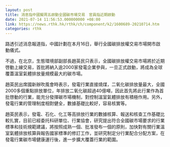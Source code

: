 ```yaml
---
layout: post
title: 消息指中國擬周五啟動全國碳市場交易　官員指近期啟動
date: 2021-07-14 11:56:53.000000000 +08:00
link: https://news.rthk.hk/rthk/ch/component/k2/1600689-20210714.htm
categories: rthk
---
```


路透引述消息報道指，中國計劃在本月16日，舉行全國碳排放權交易市場開市啟動儀式。

不過，在北京，生態環境部副部長趙英民只表示，全國碳排放權交易市場將於近期啓動上線交易，首批將納入逾2000家發電企業參與，一旦正式啟動，將成為全球覆蓋溫室氣體排放量規模最大的碳市場。

趙英民出席國新辦吹風會時表示，發電行業直接燒煤，二氧化碳排放量最大，全國2000多個重點排放單位，年排放二氧化碳超過40億噸，因此首先將此行業作為首批啓動的行業，能充分發揮碳市場機制，對控制溫室氣體排放有積極作用。另外，發電行業的管理制度相對健全，數據基礎比較好，容易核實等。

趙英民表示，發電、石化、化工等高排放行業的數據核算、報送和核查工作基礎比較扎實，目前已經委托科研單位、行業協會，研究提出符合全國碳市場要求的行業標準和技術規範建議，將按照成熟一個、批准發布一個的原則，加快對有關行業溫室氣體排放核算與報告國家標準的修訂工作，並研究制定分行業配合分配方案，在發電行業碳市場健康運行後，進一步擴大覆蓋行業的範圍。
